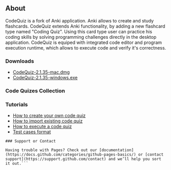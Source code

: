 ## About

CodeQuiz is a fork of Anki application. Anki allows to create and study flashcards. CodeQuiz extends Anki functionality, by adding a new flashcard type named "Coding Quiz". Using this card type user can practice his coding skills by solving programming challenges directly in the desktop application. CodeQuiz is equiped with integrated code editor and program execution runtime, which allows to execute code and verify it's correctness.


### Downloads
- [CodeQuiz-2.1.35-mac.dmg](https://github.com/daveight/codequiz/releases/download/v0.1/CodeQuiz-2.1.35-mac.dmg)
- [CodeQuiz-2.1.35-windows.exe](https://github.com/daveight/codequiz/releases/download/v0.1/CodeQuiz-2.1.35-windows.exe)

### Code Quizes Collection

### Tutorials

- [How to create your own code quiz](create-quiz.md)
- [How to import existing code quiz](import-quiz.md)
- [How to execute a code quiz](execute-quiz.md)
- [Test cases format](test-cases-format.md)

```
### Support or Contact

Having trouble with Pages? Check out our [documentation](https://docs.github.com/categories/github-pages-basics/) or [contact support](https://support.github.com/contact) and we’ll help you sort it out.```
